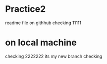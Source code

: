 # Practice2
readme file on githhub
checking 11111
# on local machine
checking 2222222
its my new branch checking